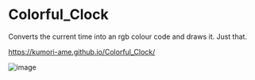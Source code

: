 # Colorful_Clock
Converts the current time into an rgb colour code and draws it. Just that.

https://kumori-ame.github.io/Colorful_Clock/

![image](https://github.com/kumori-ame/Colorful_Clock/assets/67358048/757cf812-1d5f-41a5-b828-a21f6523ab6e)
